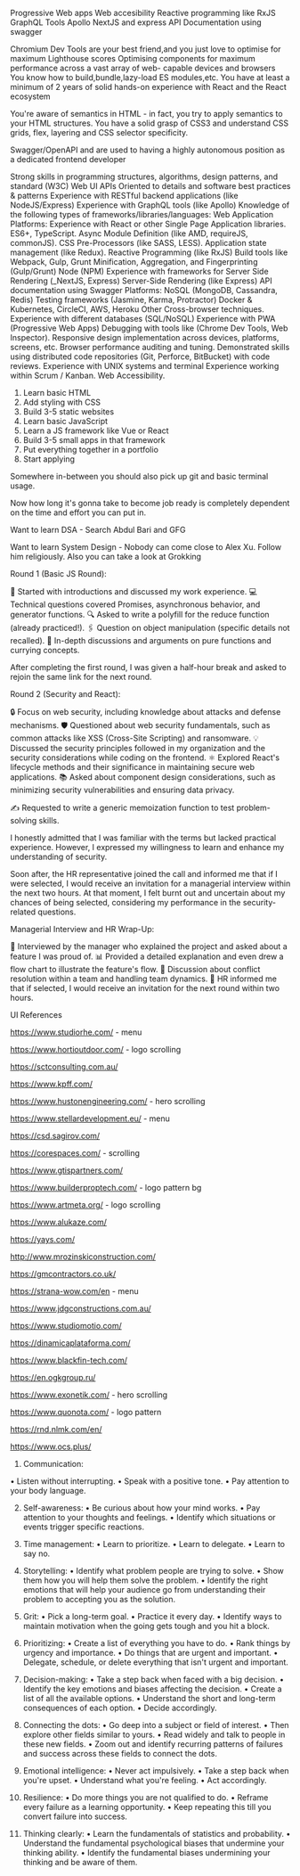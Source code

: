 
Progressive Web apps
Web accesibility
Reactive programming like RxJS
GraphQL Tools Apollo
NextJS and express
API Documentation using swagger

Chromium Dev Tools are your best friend,and you just love to optimise for maximum Lighthouse scores
Optimising components for maximum performance across a vast array of web- capable devices and browsers
You know how to build,bundle,lazy-load ES modules,etc. You have at least a minimum of 2 years of solid hands-on experience with React and the React ecosystem

You're aware of semantics in HTML - in fact, you try to apply semantics to your HTML structures.
You have a solid grasp of CSS3 and understand CSS grids, flex, layering and CSS selector specificity.

Swagger/OpenAPI and are used to having a highly autonomous position as a dedicated frontend developer


Strong skills in programming structures, algorithms, design patterns, and standard (W3C) Web UI APIs
Oriented to details and software best practices & patterns
Experience with RESTful backend applications (like NodeJS/Express)
Experience with GraphQL tools (like Apollo)
Knowledge of the following types of frameworks/libraries/languages:
Web Application Platforms:
Experience with React or other Single Page Application libraries.
ES6+, TypeScript.
Async Module Definition (like AMD, requireJS, commonJS).
CSS Pre-Processors (like SASS, LESS).
Application state management (like Redux).
Reactive Programming (like RxJS)
Build tools like Webpack, Gulp, Grunt
Minification, Aggregation, and Fingerprinting (Gulp/Grunt)
Node (NPM)
Experience with frameworks for Server Side Rendering (_NextJS, Express)
Server-Side Rendering (like Express)
API documentation using Swagger
Platforms:
NoSQL (MongoDB, Cassandra, Redis)
Testing frameworks (Jasmine, Karma, Protractor)
Docker & Kubernetes, CircleCI, AWS, Heroku
Other
Cross-browser techniques.
Experience with different databases (SQL/NoSQL)
Experience with PWA (Progressive Web Apps)
Debugging with tools like (Chrome Dev Tools, Web Inspector).
Responsive design implementation across devices, platforms, screens, etc.
Browser performance auditing and tuning.
Demonstrated skills using distributed code repositories (Git, Perforce, BitBucket) with code reviews.
Experience with UNIX systems and terminal
Experience working within Scrum / Kanban.
Web Accessibility.


1. Learn basic HTML
2. Add styling with CSS
3. Build 3-5 static websites
4. Learn basic JavaScript
5. Learn a JS framework like Vue or React
6. Build 3-5 small apps in that framework
7. Put everything together in a portfolio
8. Start applying

Somewhere in-between you should also pick up git and basic terminal usage.

Now how long it's gonna take to become job ready is completely dependent on the time and effort you can put in.


Want to learn DSA - Search Abdul Bari and GFG

Want to learn System Design - Nobody can come close to Alex Xu. Follow him religiously. Also you can take a look at Grokking

Round 1 (Basic JS Round):

🤝 Started with introductions and discussed my work experience.
💻 Technical questions covered Promises, asynchronous behavior, and generator functions.
🔍 Asked to write a polyfill for the reduce function (already practiced!).
🖇️ Question on object manipulation (specific details not recalled).
💬 In-depth discussions and arguments on pure functions and currying concepts.

After completing the first round, I was given a half-hour break and asked to rejoin the same link for the next round.

Round 2 (Security and React):

🔒 Focus on web security, including knowledge about attacks and defense mechanisms.
🛡️ Questioned about web security fundamentals, such as common attacks like XSS (Cross-Site Scripting) and ransomware.
💡 Discussed the security principles followed in my organization and the security considerations while coding on the frontend.
⚛️ Explored React's lifecycle methods and their significance in maintaining secure web applications.
📚 Asked about component design considerations, such as minimizing security vulnerabilities and ensuring data privacy.

✍️ Requested to write a generic memoization function to test problem-solving skills.

I honestly admitted that I was familiar with the terms but lacked practical experience. However, I expressed my willingness to learn and enhance my understanding of security.

Soon after, the HR representative joined the call and informed me that if I were selected, I would receive an invitation for a managerial interview within the next two hours. At that moment, I felt burnt out and uncertain about my chances of being selected, considering my performance in the security-related questions.

Managerial Interview and HR Wrap-Up:

💼 Interviewed by the manager who explained the project and asked about a feature I was proud of.
📊 Provided a detailed explanation and even drew a flow chart to illustrate the feature's flow.
💬 Discussion about conflict resolution within a team and handling team dynamics.
🤝 HR informed me that if selected, I would receive an invitation for the next round within two hours.


UI References

https://www.studiorhe.com/ - menu

https://www.hortioutdoor.com/ - logo scrolling

https://sctconsulting.com.au/

https://www.kpff.com/

https://www.hustonengineering.com/ - hero scrolling

https://www.stellardevelopment.eu/ - menu

https://csd.sagirov.com/

https://corespaces.com/ - scrolling

https://www.gtispartners.com/

https://www.builderproptech.com/ - logo pattern bg

https://www.artmeta.org/ - logo scrolling

https://www.alukaze.com/

https://yays.com/

http://www.mrozinskiconstruction.com/

https://gmcontractors.co.uk/

https://strana-wow.com/en - menu

https://www.jdgconstructions.com.au/

https://www.studiomotio.com/

https://dinamicaplataforma.com/

https://www.blackfin-tech.com/

https://en.ogkgroup.ru/

https://www.exonetik.com/ - hero scrolling

https://www.quonota.com/ - logo pattern

https://rnd.nlmk.com/en/

https://www.ocs.plus/



1. Communication:

• Listen without interrupting.
• Speak with a positive tone.
• Pay attention to your body language.

2. Self-awareness:
• Be curious about how your mind works.
• Pay attention to your thoughts and feelings.
• Identify which situations or events trigger specific reactions.

3. Time management:
• Learn to prioritize.
• Learn to delegate.
• Learn to say no.

4. Storytelling:
• Identify what problem people are trying to solve.
• Show them how you will help them solve the problem.
• Identify the right emotions that will help your audience go from understanding their problem to accepting you as the solution.

5. Grit:
• Pick a long-term goal.
• Practice it every day.
• Identify ways to maintain motivation when the going gets tough and you hit a block.

6. Prioritizing:
• Create a list of everything you have to do.
• Rank things by urgency and importance.
• Do things that are urgent and important.
• Delegate, schedule, or delete everything that isn't urgent and important.

7. Decision-making:
• Take a step back when faced with a big decision.
• Identify the key emotions and biases affecting the decision.
• Create a list of all the available options.
• Understand the short and long-term consequences of each option.
• Decide accordingly.

8. Connecting the dots:
• Go deep into a subject or field of interest.
• Then explore other fields similar to yours.
• Read widely and talk to people in these new fields.
• Zoom out and identify recurring patterns of failures and success across these fields to connect the dots.

9. Emotional intelligence:
• Never act impulsively.
• Take a step back when you're upset.
• Understand what you're feeling.
• Act accordingly.

10. Resilience:
• Do more things you are not qualified to do.
• Reframe every failure as a learning opportunity.
• Keep repeating this till you convert failure into success.

11. Thinking clearly:
• Learn the fundamentals of statistics and probability.
• Understand the fundamental psychological biases that undermine your thinking ability.
• Identify the fundamental biases undermining your thinking and be aware of them.
